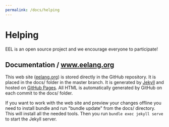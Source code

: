 ```yaml
---
permalink: /docs/helping
---
```


Helping
=======

EEL is an open source project and we encourage everyone to participate!


Documentation / www.eelang.org
------------------------------
This web site ([eelang.org](https://www.eelang.org)) is stored directly in the GitHub repository. It is placed in the docs/ folder in the master branch. It is generated by [Jekyll](https://jekyllrb.com/) and hosted on [GitHub Pages](https://pages.github.com/). All HTML is automatically generated by GitHub on each commit to the docs/ folder.

If you want to work with the web site and preview your changes offline you need to install bundle and run "bundle update" from the docs/ directory. This will install all the needed tools. Then you run `bundle exec jekyll serve` to start the Jekyll server.